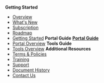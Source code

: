 **Getting Started**
  - [Overview](ship-hats-overview)
  - [What's New](what-s-new)
  - [Subscription](subscription)
  - [Roadmap](roadmap)
  - [Getting Started](getting-started)
**Portal Guide**
<b>[Portal Guide](https://docs.developer.tech.gov.sg/docs/ship-hats-portal-guide/#/ship-hats-portal-overview)</b>
  - [Portal Overview](https://docs.developer.tech.gov.sg/docs/ship-hats-portal-guide/#/ship-hats-portal-overview)
**Tools Guide**
  - [Tools Overview](https://docs.developer.tech.gov.sg/docs/ship-hats-tools-guide/#/tools-overview)
**Additional Resources**
  - [Terms & Policies](terms-and-policies)
  - [Training](training)
  - [Support](support)
  - [Document History](document-history)
  - [Contact Us](contact-us)